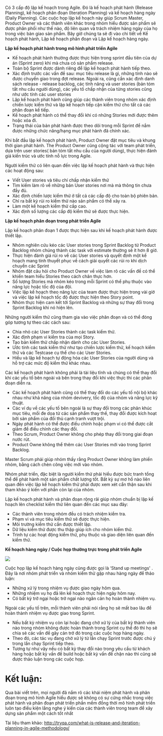 Có 3 cấp độ lập kế hoạch trong Agile. Đó là kế hoạch phát hành  (Release Planning), kế hoạch phân đoạn (Iteration Planning) và kế hoạch hàng ngày (Daily Planning). Các cuộc họp lập kế hoạch này giúp Scrum Master,  Product Owner và các thành viên khác trong nhóm hiểu được sản phẩm sẽ được phân phối như thế nào, độ liên quan và trách nhiệm hàng ngày của họ trong việc bàn giao sản phẩm.
Bây giờ chúng ta sẽ đi vào chi tiết về Kế hoạch phát hành, Lập kế hoạch phân đoạn và Lập kế hoạch hàng ngày.

**Lập kế hoạch phát hành trong mô hình phát triển Agile**

* Kế hoạch phát hành thường được thực hiện trong sprint đầu tiên của dự án (Sprint zero) khi mà chưa có sản phẩm release.
* Toàn bộ Sprint được dành riêng để lập kế hoạch phát hành tiếp theo.
* Xác định trước các vấn đề sau: mục tiêu release là gì, những tính nào sẽ được chuyển giao trong đợt release. Ngoài ra, cũng cần xác định danh sách release - release backlog, các tính năng và user stories (bản tóm tắt nhu cầu người dùng), các yếu tố chấp nhận của từng stories cũng như ước tính các user stories
* Lập kế hoạch phát hành cũng giúp các thành viên trong nhóm xác định chiến lược kiểm thử và lập kế hoạch tiếp cận kiểm thử cho tất cả các phân đoạn kế tiếp.
* Kế hoạch phát hành có thể thay đổi khi có những Stories mới được thêm hoặc xóa đi.
* Trạng thái của bản phát hành được theo dõi trong mỗi Sprint để nắm được những chức năng/hạng mục phát hành đã chính xác.

Khi bắt đầu lập kế hoạch phát hành, Product Owner đặt mục tiêu và khung thời gian phát hành. The Product Owner cũng cộng tác với team phát triển, dựa trên user stories( bản tóm tắt nhu cầu của người dùng), thực hiện đánh giá kiến ​​trúc và ước tính nỗ lực trong Agile.

Người kiểm thử có liên quan đến việc lập kế hoạch phát hành và thực hiện các hoạt động sau:
* Viết User stories và tiêu chí chấp nhận kiểm thử
* Tìm kiếm làm rõ về những bản User stories nơi mà mà thông tin chưa đầy đủ.
* Xác định chiến lược kiểm thử ở tất cả các cấp độ cho toàn bộ phiên bản.
* Chỉ ra bất kỳ rủi ro kiểm thử nào sản phẩm có thể xảy ra.
* Làm một kế hoạch kiểm thử cấp cao.
* Xác định số lượng các cấp độ kiểm thử sẽ được thực hiện.

**Lập kế hoạch phân đoạn trong phát triển Agile**

Lập kế hoạch phân đoạn 1 được thực hiện sau khi kế hoạch phát hành được thiết lập.

* Nhóm nghiên cứu kéo các User stories trong Sprint Backlog từ Product Backlog nhóm chúng thành các task với estimate thường sẽ ít hơn 8 giờ.
* Thực hiện đánh giá rủi ro về các User stories và quyết định một kế hoạch mang tính thuyết phục về cách giải quyết các rủi ro khi dịch chuyển các Sprint 
* Nhóm đặt câu hỏi cho Product Owner về việc làm rõ các vấn đề có thể khiến team hiểu Stories theo cách chân thực hơn.
* Số lượng Stories mà nhóm kéo trong mỗi Sprint có thể phụ thuộc vào năng lực hoặc tốc độ của đội.
* Việc lập kế hoạch theo năng lực của team được thực hiện trong vài giờ và việc lập kế hoạch tốc độ được thực hiện theo Story point.
* Nhóm thực hiện cam kết tới Sprint Backlog và những sự thay đổi trong Sprint Backlog khi nó hiện lên.

Những người kiểm thử cũng tham gia vào việc phân đoạn và có thể đóng góp tương tự theo các cách sau:

* Chia nhỏ các User Stories thành các task kiểm thử.
* Xác định phạm vi kiểm tra của mọi Story.
* Tạo bản kiểm thử chấp nhận dành cho các User Stories. 
* Ước tính các task kiểm thử như tạo chiến lược kiểm thử, kế hoạch kiểm thử và các Testcase cụ thể cho các User Stories.
* Hiểu và lập kế hoạch tự động hóa các User Stories của người dùng và hỗ trợ các mức độ kiểm thử khác nhau.

Các kế hoạch phát hành không phải là tài liệu tĩnh và chúng có thể thay đổi khi các yếu tố bên ngoài và bên trong thay đổi khi việc thực thi các phân đoạn diễn ra.

* Các kế hoạch phát hành cũng có thể thay đổi do các yếu tố nội bộ khác nhau như khả năng của nhóm devivery, tốc độ của nhóm và năng lực kỹ thuật.
* Các ví dụ về các yếu tố bên ngoài là sự thay đổi trong các phân khúc mục tiêu, mối đe dọa từ các sản phẩm thay thế, thay đổi được kích hoạt bởi sản phẩm của đối thủ cạnh tranh vượt trội.
* Ngày phát hành có thể được điều chỉnh hoặc phạm vi có thể được cắt giảm để điều chỉnh các thay đổi.
* Theo Scrum, Product Owner không cho phép thay đổi trong giai đoạn nước rút.
* Product Owne không thể thêm các User Stories mới vào trong Sprint Backlog.

Master Scrum phải giúp nhóm thấy rằng  Product Owner không làm phiền nhóm, bằng cách chèn công việc mới vào nhóm.

Nhóm phát triển, đặc biệt là người kiểm thử phải hiểu được bức tranh tổng thể để phát hành một sản phẩm chất lượng tốt. Bất kỳ sự mơ hồ nào liên quan đến việc lập kế hoạch kiểm thử  phải được xem xét cẩn thận sau khi tham khảo ý kiến ​​với phần còn lại của nhóm.

Lập kế hoạch phát hành và phân đoạn rộng rãi giúp nhóm chuẩn bị lập kế hoạch lên checklist  kiểm thử liên quan đến các mục sau đây:

* Các thành viên trong nhóm đều có trách nhiệm kiểm tra.
* Phạm vi và mục tiêu kiểm thử sẽ được thực hiện.
* Môi trường kiểm thử cần được thiết lập.
* Dữ liệu kiểm thử được thu thập giúp ích cho nhóm kiểm thử.
* Trình tự các hoạt động kiểm thử, phụ thuộc và giao diện liên quan đến kiểm thử.
 
**Kế hoạch hàng ngày / Cuộc họp thường trực trong phát triển Agile**

![](https://images.viblo.asia/49dde156-7b39-4a18-ae23-ba0a3354c3a4.jpg)


Cuộc họp lập kế hoạch hàng ngày  cũng được gọi là ‘Stand up meetings' . Đây là nơi nhóm phát triển và nhóm kiểm thử gặp nhau hàng ngày để thảo luận:

* Những xử lý trong nhiệm vụ được giao ngày hôm qua.
* Những nhiệm vụ họ đã lên kế hoạch thực hiện ngày hôm nay.
* Có bất kỳ trở ngại hoặc trở ngại nào ngăn cản họ hoàn thành nhiệm vụ.

Ngoài các yếu tố trên, mỗi thành viên phải nói rằng họ sẽ mất bao lâu để hoàn thành nhiệm vụ được giao trong Sprint.

* Nếu bất kỳ nhiệm vụ còn lại hoặc đang chờ xử lý của bất kỳ thành viên nào trong nhóm không được hoàn thành trong Sprint cụ thể đó thì họ sẽ chia sẻ các vấn đề gây cản trở đó trong các cuộc họp hàng ngày.
* Theo đó, các tác vụ đang chờ xử lý từ lần chạy Sprint trước được chú ý trong lần chạy Sprint tiếp theo.
* Tương tự như vậy nếu có bất kỳ thay đổi nào trong yêu cầu từ khách hàng hoặc bất kỳ vấn đề build hoặc bất kỳ vấn đề chặn nào thì cũng sẽ được thảo luận trong các cuộc họp.

# Kết luận:
Qua bài viết trên, mọi người đã nắm rõ các khái niệm phát hành và phân đoạn trong mô hình Agile hiểu được sẽ không có sự cứng nhắc trong việc phát hành và phân đoạn phát triển phần mềm đồng thời mô hình phát triển luôn tạo điều kiện lắng nghe ý kiến của các thành viên trong team để xây dựng sản phẩm một cách tốt nhất

Tài liệu tham khảo: http://tryqa.com/what-is-release-and-iteration-planning-in-agile-methodology/
